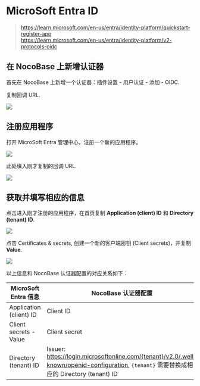 # MicroSoft Entra ID

> https://learn.microsoft.com/en-us/entra/identity-platform/quickstart-register-app  
> https://learn.microsoft.com/en-us/entra/identity-platform/v2-protocols-oidc

## 在 NocoBase 上新增认证器

首先在 NocoBase 上新增一个认证器：插件设置 - 用户认证 - 添加 - OIDC.

复制回调 URL.

![](https://static-docs.nocobase.com/202412021504114.png)

## 注册应用程序

打开 MicroSoft Entra 管理中心，注册一个新的应用程序。

![](https://static-docs.nocobase.com/202412021506837.png)

此处填入刚才复制的回调 URL.

![](https://static-docs.nocobase.com/202412021506380.png)

## 获取并填写相应的信息

点击进入刚才注册的应用程序，在首页复制 **Application (client) ID** 和 **Directory (tenant) ID**.

![](https://static-docs.nocobase.com/202412021509602.png)

点击 Certificates & secrets, 创建一个新的客户端密钥 (Client secrets)，并复制 **Value**.

![](https://static-docs.nocobase.com/202412021512616.png)

以上信息和 NocoBase 认证器配置的对应关系如下：

| MicroSoft Entra 信息    | NocoBase 认证器配置                                                                                                                              |
| ----------------------- | ------------------------------------------------------------------------------------------------------------------------------------------------ |
| Application (client) ID | Client ID                                                                                                                                        |
| Client secrets - Value  | Client secret                                                                                                                                    |
| Directory (tenant) ID   | Issuer:<br />https://login.microsoftonline.com/{tenant}/v2.0/.well-known/openid-configuration, `{tenant}` 需要替换成相应的 Directory (tenant) ID |
